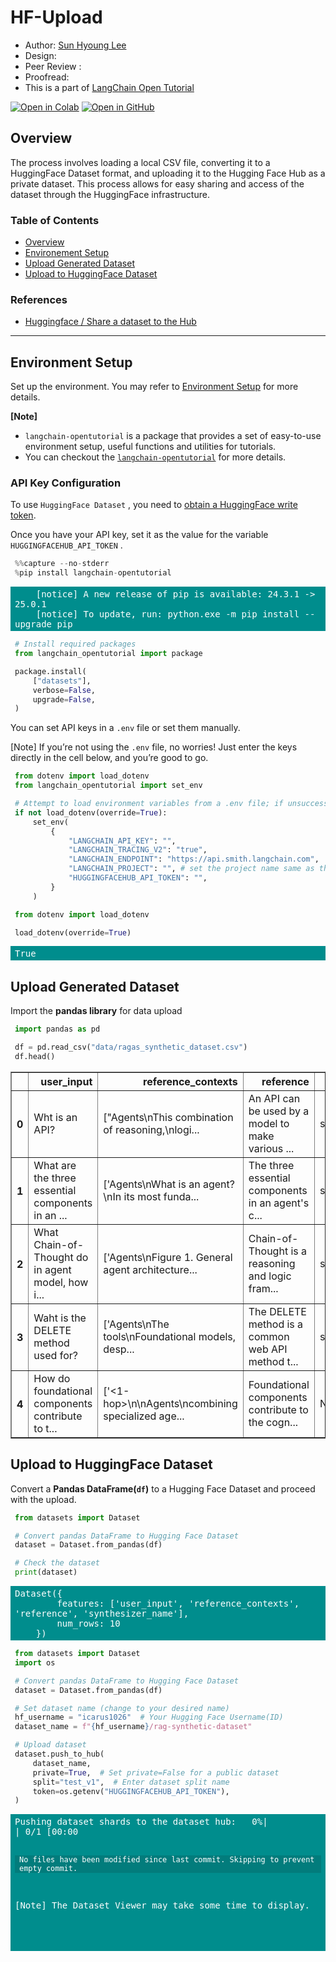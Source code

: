 <style>
.custom {
    background-color: #008d8d;
    color: white;
    padding: 0.25em 0.5em 0.25em 0.5em;
    white-space: pre-wrap;       /* css-3 */
    white-space: -moz-pre-wrap;  /* Mozilla, since 1999 */
    white-space: -pre-wrap;      /* Opera 4-6 */
    white-space: -o-pre-wrap;    /* Opera 7 */
    word-wrap: break-word;
}

pre {
    background-color: #027c7c;
    padding-left: 0.5em;
}

</style>

# HF-Upload

- Author: [Sun Hyoung Lee](https://github.com/LEE1026icarus)
- Design: 
- Peer Review : 
- Proofread:
- This is a part of [LangChain Open Tutorial](https://github.com/LangChain-OpenTutorial/LangChain-OpenTutorial)

[![Open in Colab](https://colab.research.google.com/assets/colab-badge.svg)](https://colab.research.google.com/github/LangChain-OpenTutorial/LangChain-OpenTutorial/blob/main/08-Embedding/04-UpstageEmbeddings.ipynb) [![Open in GitHub](https://img.shields.io/badge/Open%20in%20GitHub-181717?style=flat-square&logo=github&logoColor=white)](https://github.com/LangChain-OpenTutorial/LangChain-OpenTutorial/blob/main/08-Embedding/04-UpstageEmbeddings.ipynb)

## Overview

The process involves loading a local CSV file, converting it to a HuggingFace Dataset format, and uploading it to the Hugging Face Hub as a private dataset. This process allows for easy sharing and access of the dataset through the HuggingFace infrastructure.

### Table of Contents

- [Overview](#overview)
- [Environement Setup](#environment-setup)
- [Upload Generated Dataset](#upload-generated-dataset)
- [Upload to HuggingFace Dataset](#upload-to-huggingface-dataset)


### References
- [Huggingface / Share a dataset to the Hub](https://huggingface.co/docs/datasets/upload_dataset)
---


## Environment Setup

Set up the environment. You may refer to [Environment Setup](https://wikidocs.net/257836) for more details.

 **[Note]** 
- `langchain-opentutorial` is a package that provides a set of easy-to-use environment setup, useful functions and utilities for tutorials. 
- You can checkout the [`langchain-opentutorial`](https://github.com/LangChain-OpenTutorial/langchain-opentutorial-pypi) for more details.

### API Key Configuration
To use `HuggingFace Dataset` , you need to [obtain a HuggingFace write token](https://huggingface.co/settings/tokens).

Once you have your API key, set it as the value for the variable `HUGGINGFACEHUB_API_TOKEN` .

```python
%%capture --no-stderr
%pip install langchain-opentutorial
```

<pre class="custom">
    [notice] A new release of pip is available: 24.3.1 -> 25.0.1
    [notice] To update, run: python.exe -m pip install --upgrade pip
</pre>

```python
# Install required packages
from langchain_opentutorial import package

package.install(
    ["datasets"],
    verbose=False,
    upgrade=False,
)
```

You can set API keys in a `.env` file or set them manually.

[Note] If you’re not using the `.env` file, no worries! Just enter the keys directly in the cell below, and you’re good to go.



```python
from dotenv import load_dotenv
from langchain_opentutorial import set_env

# Attempt to load environment variables from a .env file; if unsuccessful, set them manually.
if not load_dotenv(override=True):
    set_env(
        {
            "LANGCHAIN_API_KEY": "",
            "LANGCHAIN_TRACING_V2": "true",
            "LANGCHAIN_ENDPOINT": "https://api.smith.langchain.com",
            "LANGCHAIN_PROJECT": "", # set the project name same as the title
            "HUGGINGFACEHUB_API_TOKEN": "",
        }
    )

```

```python
from dotenv import load_dotenv

load_dotenv(override=True)
```




<pre class="custom">True</pre>



## Upload Generated Dataset
Import the **pandas library** for data upload

```python
import pandas as pd

df = pd.read_csv("data/ragas_synthetic_dataset.csv")
df.head()
```




<div>
<style scoped>
    .dataframe tbody tr th:only-of-type {
        vertical-align: middle;
    }

    .dataframe tbody tr th {
        vertical-align: top;
    }

    .dataframe thead th {
        text-align: right;
    }
</style>
<table border="1" class="dataframe">
  <thead>
    <tr style="text-align: right;">
      <th></th>
      <th>user_input</th>
      <th>reference_contexts</th>
      <th>reference</th>
      <th>synthesizer_name</th>
    </tr>
  </thead>
  <tbody>
    <tr>
      <th>0</th>
      <td>Wht is an API?</td>
      <td>["Agents\nThis combination of reasoning,\nlogi...</td>
      <td>An API can be used by a model to make various ...</td>
      <td>single_hop_specifc_query_synthesizer</td>
    </tr>
    <tr>
      <th>1</th>
      <td>What are the three essential components in an ...</td>
      <td>['Agents\nWhat is an agent?\nIn its most funda...</td>
      <td>The three essential components in an agent's c...</td>
      <td>single_hop_specifc_query_synthesizer</td>
    </tr>
    <tr>
      <th>2</th>
      <td>What Chain-of-Thought do in agent model, how i...</td>
      <td>['Agents\nFigure 1. General agent architecture...</td>
      <td>Chain-of-Thought is a reasoning and logic fram...</td>
      <td>single_hop_specifc_query_synthesizer</td>
    </tr>
    <tr>
      <th>3</th>
      <td>Waht is the DELETE method used for?</td>
      <td>['Agents\nThe tools\nFoundational models, desp...</td>
      <td>The DELETE method is a common web API method t...</td>
      <td>single_hop_specifc_query_synthesizer</td>
    </tr>
    <tr>
      <th>4</th>
      <td>How do foundational components contribute to t...</td>
      <td>['&lt;1-hop&gt;\n\nAgents\ncombining specialized age...</td>
      <td>Foundational components contribute to the cogn...</td>
      <td>NewMultiHopQuery</td>
    </tr>
  </tbody>
</table>
</div>



## Upload to HuggingFace Dataset
Convert a **Pandas DataFrame(`df`)** to a Hugging Face Dataset and proceed with the upload.

```python
from datasets import Dataset

# Convert pandas DataFrame to Hugging Face Dataset
dataset = Dataset.from_pandas(df)

# Check the dataset
print(dataset)
```

<pre class="custom">Dataset({
        features: ['user_input', 'reference_contexts', 'reference', 'synthesizer_name'],
        num_rows: 10
    })
</pre>

```python
from datasets import Dataset
import os

# Convert pandas DataFrame to Hugging Face Dataset
dataset = Dataset.from_pandas(df)

# Set dataset name (change to your desired name)
hf_username = "icarus1026"  # Your Hugging Face Username(ID)
dataset_name = f"{hf_username}/rag-synthetic-dataset"

# Upload dataset
dataset.push_to_hub(
    dataset_name,
    private=True,  # Set private=False for a public dataset
    split="test_v1",  # Enter dataset split name
    token=os.getenv("HUGGINGFACEHUB_API_TOKEN"),
)
```


<pre class="custom">Pushing dataset shards to the dataset hub:   0%|          | 0/1 [00:00<?, ?it/s]</pre>


    No files have been modified since last commit. Skipping to prevent empty commit.
    

[Note] The Dataset Viewer may take some time to display.

